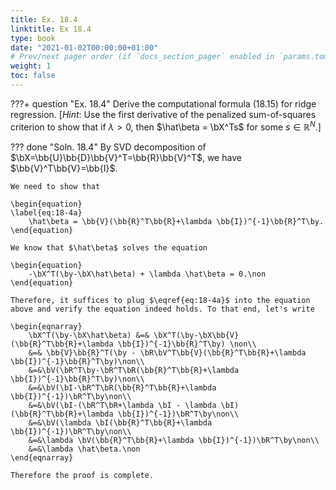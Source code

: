 ```yaml
---
title: Ex. 18.4
linktitle: Ex 18.4
type: book
date: "2021-01-02T00:00:00+01:00"
# Prev/next pager order (if `docs_section_pager` enabled in `params.toml`)
weight: 1
toc: false
---
```


???+ question "Ex. 18.4"
	Derive the computational formula (18.15) for ridge regression. [*Hint*: Use the first derivative of the penalized sum-of-squares criterion to show that if $\lambda > 0$, then $\hat\beta = \bX^Ts$ for some $s\in\mathbb{R}^N$.]

??? done "Soln. 18.4"
	By SVD decomposition of $\bX=\bb{U}\bb{D}\bb{V}^T=\bb{R}\bb{V}^T$, we have $\bb{V}^T\bb{V}=\bb{I}$.

	We need to show that

	\begin{equation}
	\label{eq:18-4a}
		\hat\beta = \bb{V}(\bb{R}^T\bb{R}+\lambda \bb{I})^{-1}\bb{R}^T\by.		
	\end{equation}

	We know that $\hat\beta$ solves the equation 

	\begin{equation}
		-\bX^T(\by-\bX\hat\beta) + \lambda \hat\beta = 0.\non
	\end{equation} 

	Therefore, it suffices to plug $\eqref{eq:18-4a}$ into the equation above and verify the equation indeed holds. To that end, let's write 

	\begin{eqnarray}
		\bX^T(\by-\bX\hat\beta) &=& \bX^T(\by-\bX\bb{V}(\bb{R}^T\bb{R}+\lambda \bb{I})^{-1}\bb{R}^T\by) \non\\
		&=&	\bb{V}\bb{R}^T(\by - \bR\bV^T\bb{V}(\bb{R}^T\bb{R}+\lambda \bb{I})^{-1}\bb{R}^T\by)\non\\
		&=&\bV(\bR^T\by-\bR^T\bR(\bb{R}^T\bb{R}+\lambda \bb{I})^{-1}\bb{R}^T\by)\non\\
		&=&\bV(\bI-\bR^T\bR(\bb{R}^T\bb{R}+\lambda \bb{I})^{-1})\bR^T\by\non\\
		&=&\bV(\bI-(\bR^T\bR+\lambda \bI - \lambda \bI)(\bb{R}^T\bb{R}+\lambda \bb{I})^{-1})\bR^T\by\non\\
		&=&\bV(\lambda \bI(\bb{R}^T\bb{R}+\lambda \bb{I})^{-1})\bR^T\by\non\\
		&=&\lambda \bV(\bb{R}^T\bb{R}+\lambda \bb{I})^{-1})\bR^T\by\non\\
		&=&\lambda \hat\beta.\non
	\end{eqnarray}

	Therefore the proof is complete.

